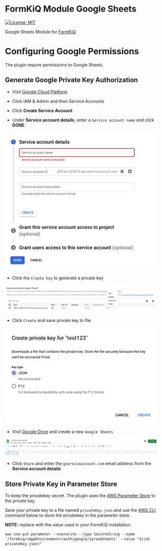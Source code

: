 # FormKiQ Module Google Sheets
[![License: MIT](https://img.shields.io/badge/License-MIT-yellow.svg)](https://opensource.org/licenses/MIT)

Google Sheets Module for [FormKiQ](https://github.com/formkiq/formkiq-core)

# Configuring Google Permissions

The plugin require permissions to Google Sheets.

## Generate Google Private Key Authorization

- Visit [Google Cloud Platform](https://console.cloud.google.com/)

- Click IAM & Admin and then Service Accounts

- Click **Create Service Account**

- Under **Service account details**, enter a `Service account name` and click **DONE**.

![Service Account Details](https://github.com/formkiq/formkiq-module-google-sheets/raw/master/docs/service-account-details.jpg)

- Click the `Create key` to generate a private key

![Service Accounts](https://github.com/formkiq/formkiq-module-google-sheets/raw/master/docs/service-accounts.png)

- Click `Create` and save private key to file

![Private Key](https://github.com/formkiq/formkiq-module-google-sheets/raw/master/docs/service-privatekey.jpg)

- Visit [Google Drive](https://drive.google.com/) and create a new `Google Sheets`

![Share Google Sheet](https://github.com/formkiq/formkiq-module-google-sheets/raw/master/docs/share-google-sheet.png)

- Click `Share` and enter the `gserviceaccount.com` email address from the **Service account details**

## Store Private Key in Parameter Store

To keep the privatekey secret. The plugin uses the [AWS Parameter Store](https://docs.aws.amazon.com/systems-manager/latest/userguide/systems-manager-parameter-store.html) to the private key.

Save your private key to a file named `privateKey.json` and use the [AWS CLI](https://aws.amazon.com/cli/) command below to store the privatekey in the parameter store.

**NOTE:** replace <AppEnvironment> with the value used in your FormKiQ installation.

```
aws ssm put-parameter --overwrite --type SecureString --name '/formkiq/<AppEnvironment>/auth/google/spreadsheets' --value "$(cat privateKey.json)"
```
